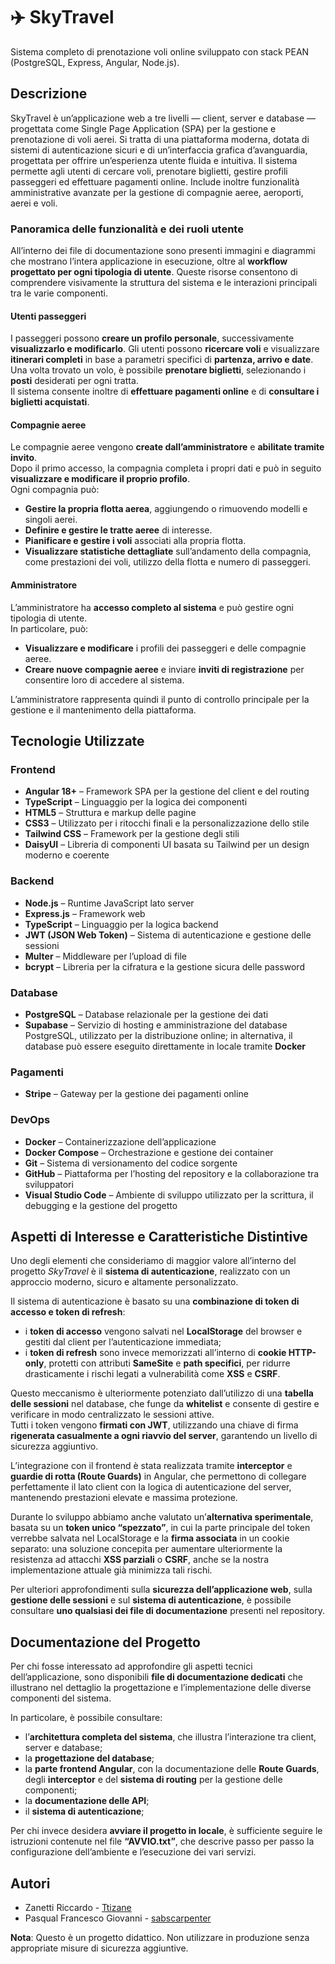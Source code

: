 # ✈️ SkyTravel

Sistema completo di prenotazione voli online sviluppato con stack PEAN (PostgreSQL, Express, Angular, Node.js).

## Descrizione

SkyTravel è un’applicazione web a tre livelli — client, server e database — progettata come Single Page Application (SPA) per la gestione e prenotazione di voli aerei. Si tratta di una piattaforma moderna, dotata di sistemi di autenticazione sicuri e di un’interfaccia grafica d’avanguardia, progettata per offrire un’esperienza utente fluida e intuitiva. Il sistema permette agli utenti di cercare voli, prenotare biglietti, gestire profili passeggeri ed effettuare pagamenti online. Include inoltre funzionalità amministrative avanzate per la gestione di compagnie aeree, aeroporti, aerei e voli.

### Panoramica delle funzionalità e dei ruoli utente

All’interno dei file di documentazione sono presenti immagini e diagrammi che mostrano l’intera applicazione in esecuzione, oltre al **workflow progettato per ogni tipologia di utente**. Queste risorse consentono di comprendere visivamente la struttura del sistema e le interazioni principali tra le varie componenti.

#### Utenti passeggeri
I passeggeri possono **creare un profilo personale**, successivamente **visualizzarlo e modificarlo**. 
Gli utenti possono **ricercare voli** e visualizzare **itinerari completi** in base a parametri specifici di **partenza, arrivo e date**.  
Una volta trovato un volo, è possibile **prenotare biglietti**, selezionando i **posti** desiderati per ogni tratta.  
Il sistema consente inoltre di **effettuare pagamenti online** e di **consultare i biglietti acquistati**.  

#### Compagnie aeree
Le compagnie aeree vengono **create dall’amministratore** e **abilitate tramite invito**.  
Dopo il primo accesso, la compagnia completa i propri dati e può in seguito **visualizzare e modificare il proprio profilo**.  
Ogni compagnia può:
- **Gestire la propria flotta aerea**, aggiungendo o rimuovendo modelli e singoli aerei.  
- **Definire e gestire le tratte aeree** di interesse.  
- **Pianificare e gestire i voli** associati alla propria flotta.  
- **Visualizzare statistiche dettagliate** sull’andamento della compagnia, come prestazioni dei voli, utilizzo della flotta e numero di passeggeri.

#### Amministratore
L’amministratore ha **accesso completo al sistema** e può gestire ogni tipologia di utente.  
In particolare, può:
- **Visualizzare e modificare** i profili dei passeggeri e delle compagnie aeree.  
- **Creare nuove compagnie aeree** e inviare **inviti di registrazione** per consentire loro di accedere al sistema.  

L’amministratore rappresenta quindi il punto di controllo principale per la gestione e il mantenimento della piattaforma.

## Tecnologie Utilizzate

### Frontend
- **Angular 18+** – Framework SPA per la gestione del client e del routing
- **TypeScript** – Linguaggio per la logica dei componenti
- **HTML5** – Struttura e markup delle pagine
- **CSS3** – Utilizzato per i ritocchi finali e la personalizzazione dello stile
- **Tailwind CSS** – Framework per la gestione degli stili
- **DaisyUI** – Libreria di componenti UI basata su Tailwind per un design moderno e coerente

### Backend
- **Node.js** – Runtime JavaScript lato server
- **Express.js** – Framework web
- **TypeScript** – Linguaggio per la logica backend
- **JWT (JSON Web Token)** – Sistema di autenticazione e gestione delle sessioni
- **Multer** – Middleware per l’upload di file
- **bcrypt** – Libreria per la cifratura e la gestione sicura delle password

### Database
- **PostgreSQL** – Database relazionale per la gestione dei dati  
- **Supabase** – Servizio di hosting e amministrazione del database PostgreSQL, utilizzato per la distribuzione online; in alternativa, il database può essere eseguito direttamente in locale tramite **Docker**

### Pagamenti
- **Stripe** – Gateway per la gestione dei pagamenti online

### DevOps
- **Docker** – Containerizzazione dell’applicazione  
- **Docker Compose** – Orchestrazione e gestione dei container  
- **Git** – Sistema di versionamento del codice sorgente  
- **GitHub** – Piattaforma per l’hosting del repository e la collaborazione tra sviluppatori  
- **Visual Studio Code** – Ambiente di sviluppo utilizzato per la scrittura, il debugging e la gestione del progetto

## Aspetti di Interesse e Caratteristiche Distintive

Uno degli elementi che consideriamo di maggior valore all’interno del progetto *SkyTravel* è il **sistema di autenticazione**, realizzato con un approccio moderno, sicuro e altamente personalizzato.

Il sistema di autenticazione è basato su una **combinazione di token di accesso e token di refresh**:  
- i **token di accesso** vengono salvati nel **LocalStorage** del browser e gestiti dal client per l’autenticazione immediata;  
- i **token di refresh** sono invece memorizzati all’interno di **cookie HTTP-only**, protetti con attributi **SameSite** e **path specifici**, per ridurre drasticamente i rischi legati a vulnerabilità come **XSS** e **CSRF**.  

Questo meccanismo è ulteriormente potenziato dall’utilizzo di una **tabella delle sessioni** nel database, che funge da **whitelist** e consente di gestire e verificare in modo centralizzato le sessioni attive.  
Tutti i token vengono **firmati con JWT**, utilizzando una chiave di firma **rigenerata casualmente a ogni riavvio del server**, garantendo un livello di sicurezza aggiuntivo.

L’integrazione con il frontend è stata realizzata tramite **interceptor** e **guardie di rotta (Route Guards)** in Angular, che permettono di collegare perfettamente il lato client con la logica di autenticazione del server, mantenendo prestazioni elevate e massima protezione.

Durante lo sviluppo abbiamo anche valutato un’**alternativa sperimentale**, basata su un **token unico “spezzato”**, in cui la parte principale del token verrebbe salvata nel LocalStorage e la **firma associata** in un cookie separato: una soluzione concepita per aumentare ulteriormente la resistenza ad attacchi **XSS parziali** o **CSRF**, anche se la nostra implementazione attuale già minimizza tali rischi.

Per ulteriori approfondimenti sulla **sicurezza dell’applicazione web**, sulla **gestione delle sessioni** e sul **sistema di autenticazione**, è possibile consultare **uno qualsiasi dei file di documentazione** presenti nel repository.

## Documentazione del Progetto

Per chi fosse interessato ad approfondire gli aspetti tecnici dell’applicazione, sono disponibili **file di documentazione dedicati** che illustrano nel dettaglio la progettazione e l’implementazione delle diverse componenti del sistema.

In particolare, è possibile consultare:
- l’**architettura completa del sistema**, che illustra l’interazione tra client, server e database;  
- la **progettazione del database**;
- la **parte frontend Angular**, con la documentazione delle **Route Guards**, degli **interceptor** e del **sistema di routing** per la gestione delle componenti;  
- la **documentazione delle API**;  
- il **sistema di autenticazione**;

Per chi invece desidera **avviare il progetto in locale**, è sufficiente seguire le istruzioni contenute nel file **“AVVIO.txt”**, che descrive passo per passo la configurazione dell’ambiente e l’esecuzione dei vari servizi.

## Autori

- Zanetti Riccardo - [Ttizane](https://github.com/Ttizane)
- Pasqual Francesco Giovanni - [sabscarpenter](https://github.com/sabscarpenter)

**Nota**: Questo è un progetto didattico. Non utilizzare in produzione senza appropriate misure di sicurezza aggiuntive.
